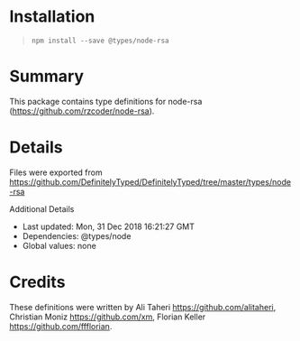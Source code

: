 # Installation
> `npm install --save @types/node-rsa`

# Summary
This package contains type definitions for node-rsa (https://github.com/rzcoder/node-rsa).

# Details
Files were exported from https://github.com/DefinitelyTyped/DefinitelyTyped/tree/master/types/node-rsa

Additional Details
 * Last updated: Mon, 31 Dec 2018 16:21:27 GMT
 * Dependencies: @types/node
 * Global values: none

# Credits
These definitions were written by Ali Taheri <https://github.com/alitaheri>, Christian Moniz <https://github.com/xm>, Florian Keller <https://github.com/ffflorian>.
